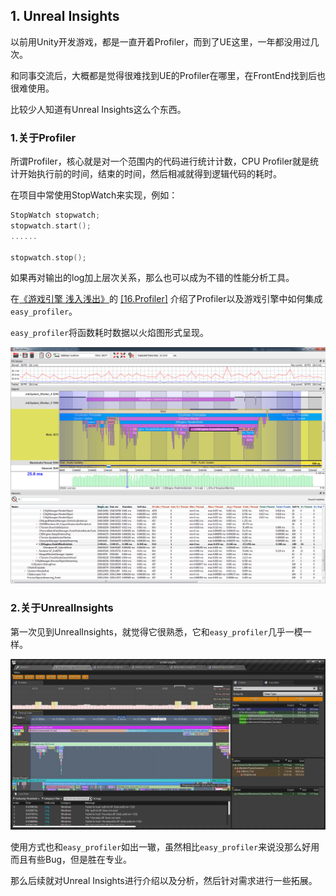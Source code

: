 ## 1. Unreal Insights

以前用Unity开发游戏，都是一直开着Profiler，而到了UE这里，一年都没用过几次。

和同事交流后，大概都是觉得很难找到UE的Profiler在哪里，在FrontEnd找到后也很难使用。

比较少人知道有Unreal Insights这么个东西。

### 1.关于Profiler

所谓Profiler，核心就是对一个范围内的代码进行统计计数，CPU Profiler就是统计开始执行前的时间，结束的时间，然后相减就得到逻辑代码的耗时。

在项目中常使用StopWatch来实现，例如：

```c++
StopWatch stopwatch;
stopwatch.start();
......

stopwatch.stop();
```

如果再对输出的log加上层次关系，那么也可以成为不错的性能分析工具。

在[《游戏引擎 浅入浅出》](https://www.thisisgame.com.cn/tutorial?book=cpp-game-engine-book&lang=zh&md=Introduction.md)的 [[16.Profiler]](https://www.thisisgame.com.cn/tutorial?book=cpp-game-engine-book&lang=zh&md=16.%20profiler/16.%20profiler.md) 介绍了Profiler以及游戏引擎中如何集成`easy_profiler`。

`easy_profiler`将函数耗时数据以火焰图形式呈现。

![](../../imgs/unreal_insights/about/easy_profiler_preview.png)

### 2.关于UnrealInsights

第一次见到UnrealInsights，就觉得它很熟悉，它和`easy_profiler`几乎一模一样。

![](../../imgs/unreal_insights/about/unreal_insights_tiiming.jpg)

使用方式也和`easy_profiler`如出一辙，虽然相比`easy_profiler`来说没那么好用而且有些Bug，但是胜在专业。

那么后续就对Unreal Insights进行介绍以及分析，然后针对需求进行一些拓展。

